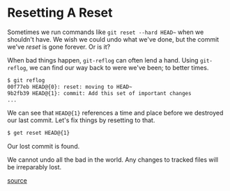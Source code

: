 # Resetting A Reset

Sometimes we run commands like `git reset --hard HEAD~` when we shouldn't
have. We wish we could undo what we've done, but the commit we've *reset* is
gone forever. Or is it?

When bad things happen, `git-reflog` can often lend a hand. Using
`git-reflog`, we can find our way back to were we've been; to better times.

```bash
$ git reflog
00f77eb HEAD@{0}: reset: moving to HEAD~
9b2fb39 HEAD@{1}: commit: Add this set of important changes
...
```

We can see that `HEAD@{1}` references a time and place before we destroyed
our last commit. Let's fix things by resetting to that.

```bash
$ get reset HEAD@{1}
```

Our lost commit is found.

We cannot undo all the bad in the world. Any changes to tracked files will
be irreparably lost.

[source](http://stackoverflow.com/questions/2510276/undoing-git-reset)

